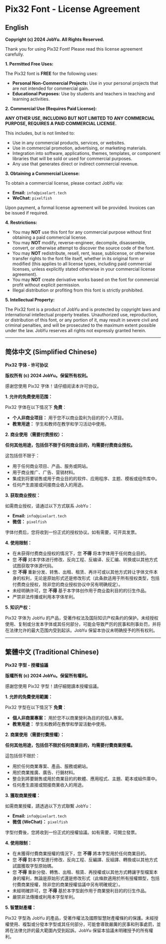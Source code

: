 # Pix32 Font - License Agreement

## English

**Copyright (c) 2024 JobYu. All Rights Reserved.**

Thank you for using Pix32 Font! Please read this license agreement carefully.

**1. Permitted Free Uses:**

The Pix32 font is **FREE** for the following uses:
*   **Personal Non-Commercial Projects:** Use in your personal projects that are not intended for commercial gain.
*   **Educational Purposes:** Use by students and teachers in teaching and learning activities.

**2. Commercial Use (Requires Paid License):**

**ANY OTHER USE, INCLUDING BUT NOT LIMITED TO ANY COMMERCIAL PURPOSE, REQUIRES A PAID COMMERCIAL LICENSE.**

This includes, but is not limited to:
*   Use in any commercial products, services, or websites.
*   Use in commercial promotion, advertising, or marketing materials.
*   Integration into software, applications, themes, templates, or component libraries that will be sold or used for commercial purposes.
*   Any use that generates direct or indirect commercial revenue.

**3. Obtaining a Commercial License:**

To obtain a commercial license, please contact JobYu via:
*   **Email:** `info@pixelart.tech`
*   **WeChat:** `pixelfish`

Upon payment, a formal license agreement will be provided. Invoices can be issued if required.

**4. Restrictions:**

*   You may **NOT** use this font for any commercial purpose without first obtaining a paid commercial license.
*   You may **NOT** modify, reverse-engineer, decompile, disassemble, convert, or otherwise attempt to discover the source code of the font.
*   You may **NOT** redistribute, resell, rent, lease, sublicense, or otherwise transfer rights to the font file itself, whether in its original form or modified (this applies to all license types, including paid commercial licenses, unless explicitly stated otherwise in your commercial license agreement).
*   You may **NOT** create derivative works based on the font for commercial profit without explicit permission.
*   Illegal distribution or profiting from this font is strictly prohibited.

**5. Intellectual Property:**

The Pix32 font is a product of JobYu and is protected by copyright laws and international intellectual property treaties. Unauthorized use, reproduction, or distribution of this font, or any portion of it, may result in severe civil and criminal penalties, and will be prosecuted to the maximum extent possible under the law. JobYu reserves all rights not expressly granted herein.

---

## 简体中文 (Simplified Chinese)

**Pix32 字体 - 许可协议**

**版权所有 (c) 2024 JobYu。保留所有权利。**

感谢您使用 Pix32 字体！请仔细阅读本许可协议。

**1. 允许的免费使用范围：**

Pix32 字体在以下情况下 **免费**：
*   **个人非商业项目：** 用于您不以商业盈利为目的的个人项目。
*   **教育用途：** 学生和教师在教学和学习活动中使用。

**2. 商业使用（需要付费授权）：**

**任何其他用途，包括但不限于任何商业目的，均需要付费商业授权。**

这包括但不限于：
*   用于任何商业项目、产品、服务或网站。
*   用于商业推广、广告、营销材料。
*   集成到将要销售或用于商业目的的软件、应用程序、主题、模板或组件库中。
*   任何产生直接或间接商业收入的用途。

**3. 获取商业授权：**

如需商业授权，请通过以下方式联系 JobYu：
*   **Email:** `info@pixelart.tech`
*   **微信：** `pixelfish`

字体付费后，您将收到一份正式的授权协议。如有需要，可开具发票。

**4. 使用限制：**

*   在未获得付费商业授权的情况下，您 **不得** 将本字体用于任何商业目的。
*   您 **不得** 对本字体进行修改、反向工程、反编译、反汇编、转换或以其他方式试图获取字体源代码。
*   您 **不得** 重新分发、转售、出租、租赁、再许可或以其他方式转让字体文件本身的权利，无论是原始形式还是修改形式（此条款适用于所有授权类型，包括付费商业授权，除非您的商业授权协议中另有明确规定）。
*   未经明确许可，您 **不得** 基于本字体创作用于商业盈利目的的衍生作品。
*   严禁非法传播或利用本字体牟利。

**5. 知识产权：**

Pix32 字体为 JobYu 的产品，受著作权法及国际知识产权条约的保护。未经授权使用、复制或分发本字体或其任何部分，可能会导致严厉的民事和刑事处罚，并将在法律允许的最大范围内受到起诉。JobYu 保留本协议未明确授予的所有权利。

---

## 繁體中文 (Traditional Chinese)

**Pix32 字型 - 授權協議**

**版權所有 (c) 2024 JobYu。保留所有權利。**

感謝您使用 Pix32 字型！請仔細閱讀本授權協議。

**1. 允許的免費使用範圍：**

Pix32 字型在以下情況下 **免費**：
*   **個人非商業專案：** 用於您不以商業營利為目的的個人專案。
*   **教育用途：** 學生和教師在教學和學習活動中使用。

**2. 商業使用（需要付費授權）：**

**任何其他用途，包括但不限於任何商業目的，均需要付費商業授權。**

這包括但不限於：
*   用於任何商業專案、產品、服務或網站。
*   用於商業推廣、廣告、行銷材料。
*   整合到將要銷售或用於商業目的的軟體、應用程式、主題、範本或組件庫中。
*   任何產生直接或間接商業收入的用途。

**3. 獲取商業授權：**

如需商業授權，請透過以下方式聯繫 JobYu：
*   **Email:** `info@pixelart.tech`
*   **微信 (WeChat)：** `pixelfish`

字型付費後，您將收到一份正式的授權協議。如有需要，可開立發票。

**4. 使用限制：**

*   在未獲得付費商業授權的情況下，您 **不得** 將本字型用於任何商業目的。
*   您 **不得** 對本字型進行修改、反向工程、反編譯、反組譯、轉換或以其他方式試圖獲取字型原始碼。
*   您 **不得** 重新分發、轉售、出租、租賃、再授權或以其他方式轉讓字型檔案本身的權利，無論是原始形式還是修改形式（此條款適用於所有授權類型，包括付費商業授權，除非您的商業授權協議中另有明確規定）。
*   未經明確許可，您 **不得** 基於本字型創作用于商業營利目的的衍生作品。
*   嚴禁非法傳播或利用本字型牟利。

**5. 智慧財產權：**

Pix32 字型為 JobYu 的產品，受著作權法及國際智慧財產權條約的保護。未經授權使用、複製或分發本字型或其任何部分，可能會導致嚴厲的民事和刑事處罰，並將在法律允許的最大範圍內受到起訴。JobYu 保留本協議未明確授予的所有權利。
